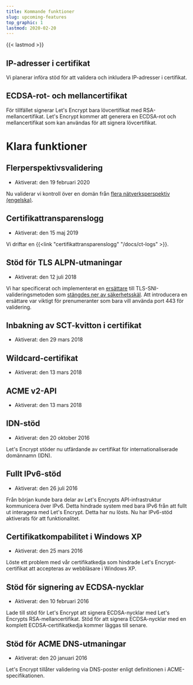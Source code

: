 ```yaml
---
title: Kommande funktioner
slug: upcoming-features
top_graphic: 1
lastmod: 2020-02-20
---
```


{{< lastmod >}}

## IP-adresser i certifikat

Vi planerar införa stöd för att validera och inkludera IP-adresser i
certifikat.

## ECDSA-rot- och mellancertifikat

För tillfället signerar Let's Encrypt bara lövcertifikat med
RSA-mellancertifikat. Let's Encrypt kommer att generera en ECDSA-rot och
mellancertifikat som kan användas för att signera lövcertifikat.

# Klara funktioner

## Flerperspektivsvalidering

* Aktiverat: den 19 februari 2020

Nu validerar vi kontroll över en domän från [flera nätverksperspektiv
(engelska)](https://letsencrypt.org/2020/02/19/multi-perspective-validation.html).

## Certifikattransparenslogg

* Aktiverat: den 15 maj 2019

Vi driftar en {{<link "certifikattransparenslogg" "/docs/ct-logs" >}}.

## Stöd för TLS ALPN-utmaningar

* Aktiverat: den 12 juli 2018

Vi har specificerat och implementerat en
[ersättare](https://datatracker.ietf.org/doc/draft-ietf-acme-tls-alpn/) till
TLS-SNI-valideringsmetoden som [stängdes ner av
säkerhetsskäl](https://community.letsencrypt.org/t/important-what-you-need-to-know-about-tls-sni-validation-issues/50811).
Att introducera en ersättare var viktigt för prenumeranter som bara vill
använda port 443 för validering.

## Inbakning av SCT-kvitton i certifikat

* Aktiverat: den 29 mars 2018

## Wildcard-certifikat

* Aktiverat: den 13 mars 2018

## ACME v2-API

* Aktiverat: den 13 mars 2018

## IDN-stöd

* Aktiverat: den 20 oktober 2016

Let's Encrypt stöder nu utfärdande av certifikat för internationaliserade
domännamn (IDN).

## Fullt IPv6-stöd

* Aktiverat: den 26 juli 2016

Från början kunde bara delar av Let's Encrypts API-infrastruktur kommunicera
över IPv6. Detta hindrade system med bara IPv6 från att fullt ut interagera med
Let's Encrypt. Detta har nu lösts. Nu har IPv6-stöd aktiverats för att
funktionalitet.

## Certifikatkompabilitet i Windows XP

* Aktiverat: den 25 mars 2016

Löste ett problem med vår certifikatkedja som hindrade Let's Encrypt-certifikat
att accepteras av webbläsare i Windows XP.

## Stöd för signering av ECDSA-nycklar

* Aktiverat: den 10 februari 2016

Lade till stöd för Let's Encrypt att signera ECDSA-nycklar med Let's Encrypts
RSA-mellancertifikat. Stöd för att signera ECDSA-nycklar med en komplett
ECDSA-certifikatkedja kommer läggas till senare.

## Stöd för ACME DNS-utmaningar

* Aktiverat: den 20 januari 2016

Let's Encrypt tillåter validering via DNS-poster enligt definitionen i
ACME-specifikationen.
